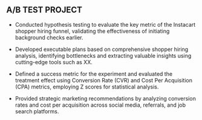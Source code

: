 ## A/B TEST PROJECT

- Conducted hypothesis testing to evaluate the key metric of the Instacart shopper hiring funnel, validating the effectiveness of initiating background checks earlier.

- Developed executable plans based on comprehensive shopper hiring analysis, identifying bottlenecks and extracting valuable insights using cutting-edge tools such as XX.

- Defined a success metric for the experiment and evaluated the treatment effect using Conversion Rate (CVR) and Cost Per Acquisition (CPA) metrics, employing Z scores for statistical analysis.

- Provided strategic marketing recommendations by analyzing conversion rates and cost per acquisition across social media, referrals, and job search platforms.
